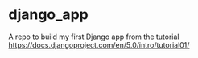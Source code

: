 # django_app
A repo to build my first Django app from the tutorial https://docs.djangoproject.com/en/5.0/intro/tutorial01/
